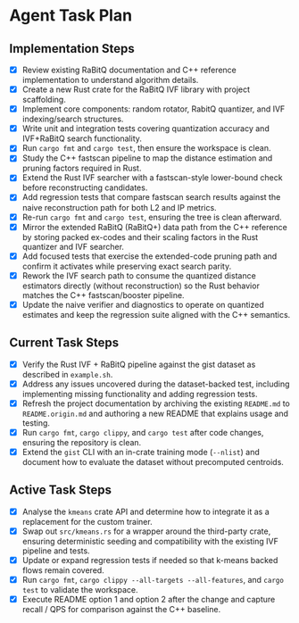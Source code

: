 # Agent Task Plan

## Implementation Steps
- [x] Review existing RaBitQ documentation and C++ reference implementation to understand algorithm details.
- [x] Create a new Rust crate for the RaBitQ IVF library with project scaffolding.
- [x] Implement core components: random rotator, RabitQ quantizer, and IVF indexing/search structures.
- [x] Write unit and integration tests covering quantization accuracy and IVF+RaBitQ search functionality.
- [x] Run `cargo fmt` and `cargo test`, then ensure the workspace is clean.
- [x] Study the C++ fastscan pipeline to map the distance estimation and pruning factors required in Rust.
- [x] Extend the Rust IVF searcher with a fastscan-style lower-bound check before reconstructing candidates.
- [x] Add regression tests that compare fastscan search results against the naive reconstruction path for both L2 and IP metrics.
- [x] Re-run `cargo fmt` and `cargo test`, ensuring the tree is clean afterward.
- [x] Mirror the extended RaBitQ (RaBitQ+) data path from the C++ reference by storing packed ex-codes and their scaling factors in the Rust quantizer and IVF searcher.
- [x] Add focused tests that exercise the extended-code pruning path and confirm it activates while preserving exact search parity.
- [x] Rework the IVF search path to consume the quantized distance estimators directly (without reconstruction) so the Rust behavior matches the C++ fastscan/booster pipeline.
- [x] Update the naive verifier and diagnostics to operate on quantized estimates and keep the regression suite aligned with the C++ semantics.

## Current Task Steps
- [x] Verify the Rust IVF + RaBitQ pipeline against the gist dataset as described in `example.sh`.
- [x] Address any issues uncovered during the dataset-backed test, including implementing missing functionality and adding regression tests.
- [x] Refresh the project documentation by archiving the existing `README.md` to `README.origin.md` and authoring a new README that explains usage and testing.
- [x] Run `cargo fmt`, `cargo clippy`, and `cargo test` after code changes, ensuring the repository is clean.
- [x] Extend the `gist` CLI with an in-crate training mode (`--nlist`) and document how to evaluate the dataset without precomputed centroids.

## Active Task Steps
- [x] Analyse the `kmeans` crate API and determine how to integrate it as a replacement for the custom trainer.
- [x] Swap out `src/kmeans.rs` for a wrapper around the third-party crate, ensuring deterministic seeding and compatibility with the existing IVF pipeline and tests.
- [x] Update or expand regression tests if needed so that k-means backed flows remain covered.
- [x] Run `cargo fmt`, `cargo clippy --all-targets --all-features`, and `cargo test` to validate the workspace.
- [x] Execute README option 1 and option 2 after the change and capture recall / QPS for comparison against the C++ baseline.
